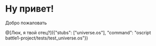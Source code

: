 # Ну привет!

Добро пожаловать

@[Люк, я твой отец?]({"stubs": ["universe.os"], "command": "oscript battle1-project/tests/test_universe.os"})